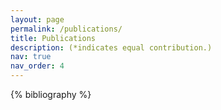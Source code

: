 ```yaml
---
layout: page
permalink: /publications/
title: Publications
description: (*indicates equal contribution.)
nav: true
nav_order: 4
---
```


<!-- _pages/publications.md -->
<div class="publications">

{% bibliography %}

</div>
